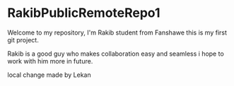 # RakibPublicRemoteRepo1

Welcome to my repository, I'm Rakib student from Fanshawe this is my first git project.

Rakib is a good guy who makes collaboration easy and seamless i hope to work with him more in future.

local change made by Lekan
